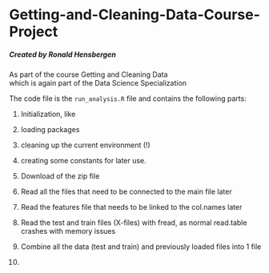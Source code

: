 # Getting-and-Cleaning-Data-Course-Project


##### Created by Ronald Hensbergen  
As part of the course Getting and Cleaning Data  
which is again part of the Data Science Specialization

The code file is the `run_analysis.R` file and contains the following parts:  
1. Initialization, like
  1. loading packages
  1. cleaning up the current environment (!)
  1. creating some constants for later use. 
  
1. Download of the zip file
1. Read all the files that need to be connected to the main file later
1. Read the features file that needs to be linked to the col.names later
1. Read the test and train files (X-files) with fread, as normal read.table crashes with memory issues
1. Combine all the data (test and train) and previously loaded files into 1 file
1. 
